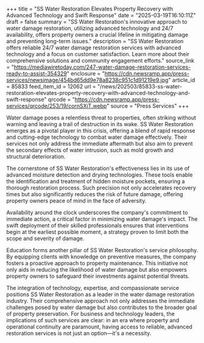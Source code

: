 +++
title = "SS Water Restoration Elevates Property Recovery with Advanced Technology and Swift Response"
date = "2025-03-19T16:10:11Z"
draft = false
summary = "SS Water Restoration's innovative approach to water damage restoration, utilizing advanced technology and 24/7 availability, offers property owners a crucial lifeline in mitigating damage and preventing long-term issues."
description = "SS Water Restoration offers reliable 24/7 water damage restoration services with advanced technology and a focus on customer satisfaction. Learn more about their comprehensive solutions and community engagement efforts."
source_link = "https://mediawiretoday.com/247-water-damage-restoration-services-ready-to-assist-354329"
enclosure = "https://cdn.newsramp.app/press-services/newsimage/454bd65dd9e78a8238c951c1d91219e9.jpg"
article_id = 85833
feed_item_id = 12062
url = "/news/202503/85833-ss-water-restoration-elevates-property-recovery-with-advanced-technology-and-swift-response"
qrcode = "https://cdn.newsramp.app/press-services/qrcode/253/19/cornSXiT.webp"
source = "Press Services"
+++

<p>Water damage poses a relentless threat to properties, often striking without warning and leaving a trail of destruction in its wake. SS Water Restoration emerges as a pivotal player in this crisis, offering a blend of rapid response and cutting-edge technology to combat water damage effectively. Their services not only address the immediate aftermath but also aim to prevent the secondary effects of water intrusion, such as mold growth and structural deterioration.</p><p>The cornerstone of SS Water Restoration's effectiveness lies in its use of advanced moisture detection and drying technologies. These tools enable the identification and treatment of hidden moisture pockets, ensuring a thorough restoration process. Such precision not only accelerates recovery times but also significantly reduces the risk of future damage, offering property owners peace of mind in the face of adversity.</p><p>Availability around the clock underscores the company's commitment to immediate action, a critical factor in minimizing water damage's impact. The swift deployment of their skilled professionals ensures that interventions begin at the earliest possible moment, a strategy proven to limit both the scope and severity of damage.</p><p>Education forms another pillar of SS Water Restoration's service philosophy. By equipping clients with knowledge on preventive measures, the company fosters a proactive approach to property maintenance. This initiative not only aids in reducing the likelihood of water damage but also empowers property owners to safeguard their investments against potential threats.</p><p>The integration of technology, expertise, and compassionate service positions SS Water Restoration as a leader in the water damage restoration industry. Their comprehensive approach not only addresses the immediate challenges posed by water damage but also contributes to the broader goal of property preservation. For business and technology leaders, the implications of such services are clear: in an era where property and operational continuity are paramount, having access to reliable, advanced restoration services is not just an option—it's a necessity.</p>